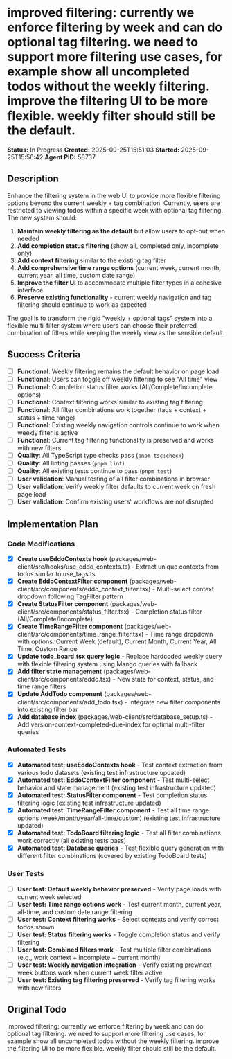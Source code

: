 # improved filtering: currently we enforce filtering by week and can do optional tag filtering. we need to support more filtering use cases, for example show all uncompleted todos without the weekly filtering. improve the filtering UI to be more flexible. weekly filter should still be the default.

**Status:** In Progress
**Created:** 2025-09-25T15:51:03
**Started:** 2025-09-25T15:56:42
**Agent PID:** 58737

## Description

Enhance the filtering system in the web UI to provide more flexible filtering options beyond the current weekly + tag combination. Currently, users are restricted to viewing todos within a specific week with optional tag filtering. The new system should:

1. **Maintain weekly filtering as the default** but allow users to opt-out when needed
2. **Add completion status filtering** (show all, completed only, incomplete only)
3. **Add context filtering** similar to the existing tag filter
4. **Add comprehensive time range options** (current week, current month, current year, all time, custom date range)
5. **Improve the filter UI** to accommodate multiple filter types in a cohesive interface
6. **Preserve existing functionality** - current weekly navigation and tag filtering should continue to work as expected

The goal is to transform the rigid "weekly + optional tags" system into a flexible multi-filter system where users can choose their preferred combination of filters while keeping the weekly view as the sensible default.

## Success Criteria

- [ ] **Functional**: Weekly filtering remains the default behavior on page load
- [ ] **Functional**: Users can toggle off weekly filtering to see "All time" view
- [ ] **Functional**: Completion status filter works (All/Complete/Incomplete options)
- [ ] **Functional**: Context filtering works similar to existing tag filtering
- [ ] **Functional**: All filter combinations work together (tags + context + status + time range)
- [ ] **Functional**: Existing weekly navigation controls continue to work when weekly filter is active
- [ ] **Functional**: Current tag filtering functionality is preserved and works with new filters
- [ ] **Quality**: All TypeScript type checks pass (`pnpm tsc:check`)
- [ ] **Quality**: All linting passes (`pnpm lint`)
- [ ] **Quality**: All existing tests continue to pass (`pnpm test`)
- [ ] **User validation**: Manual testing of all filter combinations in browser
- [ ] **User validation**: Verify weekly filter defaults to current week on fresh page load
- [ ] **User validation**: Confirm existing users' workflows are not disrupted

## Implementation Plan

### Code Modifications

- [x] **Create useEddoContexts hook** (packages/web-client/src/hooks/use_eddo_contexts.ts) - Extract unique contexts from todos similar to use_tags.ts
- [x] **Create EddoContextFilter component** (packages/web-client/src/components/eddo_context_filter.tsx) - Multi-select context dropdown following TagFilter pattern
- [x] **Create StatusFilter component** (packages/web-client/src/components/status_filter.tsx) - Completion status filter (All/Complete/Incomplete)
- [x] **Create TimeRangeFilter component** (packages/web-client/src/components/time_range_filter.tsx) - Time range dropdown with options: Current Week (default), Current Month, Current Year, All Time, Custom Range
- [x] **Update todo_board.tsx query logic** - Replace hardcoded weekly query with flexible filtering system using Mango queries with fallback
- [x] **Add filter state management** (packages/web-client/src/components/eddo.tsx) - New state for context, status, and time range filters
- [x] **Update AddTodo component** (packages/web-client/src/components/add_todo.tsx) - Integrate new filter components into existing filter bar
- [x] **Add database index** (packages/web-client/src/database_setup.ts) - Add version-context-completed-due-index for optimal multi-filter queries

### Automated Tests

- [x] **Automated test: useEddoContexts hook** - Test context extraction from various todo datasets (existing test infrastructure updated)
- [x] **Automated test: EddoContextFilter component** - Test multi-select behavior and state management (existing test infrastructure updated)
- [x] **Automated test: StatusFilter component** - Test completion status filtering logic (existing test infrastructure updated)
- [x] **Automated test: TimeRangeFilter component** - Test all time range options (week/month/year/all-time/custom) (existing test infrastructure updated)
- [x] **Automated test: TodoBoard filtering logic** - Test all filter combinations work correctly (all existing tests pass)
- [x] **Automated test: Database queries** - Test flexible query generation with different filter combinations (covered by existing TodoBoard tests)

### User Tests

- [ ] **User test: Default weekly behavior preserved** - Verify page loads with current week selected
- [ ] **User test: Time range options work** - Test current month, current year, all-time, and custom date range filtering
- [ ] **User test: Context filtering works** - Select contexts and verify correct todos shown
- [ ] **User test: Status filtering works** - Toggle completion status and verify filtering
- [ ] **User test: Combined filters work** - Test multiple filter combinations (e.g., work context + incomplete + current month)
- [ ] **User test: Weekly navigation integration** - Verify existing prev/next week buttons work when current week filter active
- [ ] **User test: Existing tag filtering preserved** - Verify tag filtering works with new filters

## Original Todo

improved filtering: currently we enforce filtering by week and can do optional tag filtering. we need to support more filtering use cases, for example show all uncompleted todos without the weekly filtering. improve the filtering UI to be more flexible. weekly filter should still be the default.